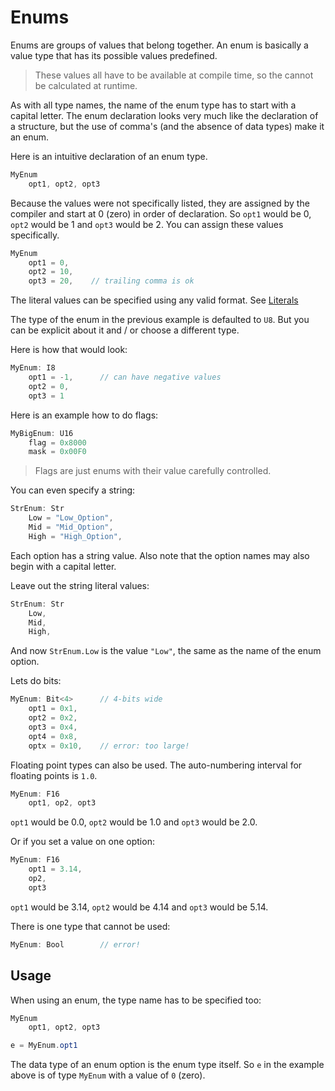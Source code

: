 # Enums

Enums are groups of values that belong together.
An enum is basically a value type that has its possible values predefined.

> These values all have to be available at compile time, so the cannot be calculated at runtime.

As with all type names, the name of the enum type has to start with a capital letter. The enum declaration looks very much like the declaration of a structure, but the use of comma's (and the absence of data types) make it an enum.

Here is an intuitive declaration of an enum type.

```C#
MyEnum
    opt1, opt2, opt3
```

Because the values were not specifically listed, they are assigned by the compiler and start at 0 (zero) in order of declaration.
So `opt1` would be 0, `opt2` would be 1 and `opt3` would be 2. You can assign these values specifically.

```C#
MyEnum
    opt1 = 0,
    opt2 = 10,
    opt3 = 20,    // trailing comma is ok
```

The literal values can be specified using any valid format. See [Literals](../lexical/literals.md)

The type of the enum in the previous example is defaulted to `U8`. But you can be explicit about it and / or choose a different type.

Here is how that would look:

```C#
MyEnum: I8
    opt1 = -1,      // can have negative values
    opt2 = 0,
    opt3 = 1
```

Here is an example how to do flags:

```C#
MyBigEnum: U16
    flag = 0x8000
    mask = 0x00F0
```

> Flags are just enums with their value carefully controlled.

You can even specify a string:

```C#
StrEnum: Str
    Low = "Low_Option",
    Mid = "Mid_Option",
    High = "High_Option",
```

Each option has a string value. Also note that the option names may also begin with a capital letter.

Leave out the string literal values:

```C#
StrEnum: Str
    Low,
    Mid,
    High,
```

And now `StrEnum.Low` is the value `"Low"`, the same as the name of the enum option.

Lets do bits:

```C#
MyEnum: Bit<4>      // 4-bits wide
    opt1 = 0x1,
    opt2 = 0x2,
    opt3 = 0x4,
    opt4 = 0x8,
    optx = 0x10,    // error: too large!
```

Floating point types can also be used. The auto-numbering interval for floating points is `1.0`.

```C#
MyEnum: F16
    opt1, op2, opt3
```

`opt1` would be 0.0, `opt2` would be 1.0 and `opt3` would be 2.0.

Or if you set a value on one option:

```C#
MyEnum: F16
    opt1 = 3.14,
    op2,
    opt3
```

`opt1` would be 3.14, `opt2` would be 4.14 and `opt3` would be 5.14.

There is one type that cannot be used:

```C#
MyEnum: Bool        // error!
```

## Usage

When using an enum, the type name has to be specified too:

```C#
MyEnum
    opt1, opt2, opt3

e = MyEnum.opt1
```

The data type of an enum option is the enum type itself. So `e` in the example above is of type `MyEnum` with a value of `0` (zero).
